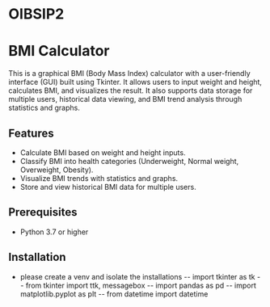 # OIBSIP2

# BMI Calculator

This is a graphical BMI (Body Mass Index) calculator with a user-friendly interface (GUI) built using Tkinter. It allows users to input weight and height, calculates BMI, and visualizes the result. It also supports data storage for multiple users, historical data viewing, and BMI trend analysis through statistics and graphs.

## Features

- Calculate BMI based on weight and height inputs.
- Classify BMI into health categories (Underweight, Normal weight, Overweight, Obesity).
- Visualize BMI trends with statistics and graphs.
- Store and view historical BMI data for multiple users.

## Prerequisites

- Python 3.7 or higher

## Installation
- please create a venv and isolate the installations
-- import tkinter as tk
-- from tkinter import ttk, messagebox
-- import pandas as pd
-- import matplotlib.pyplot as plt
-- from datetime import datetime
  
